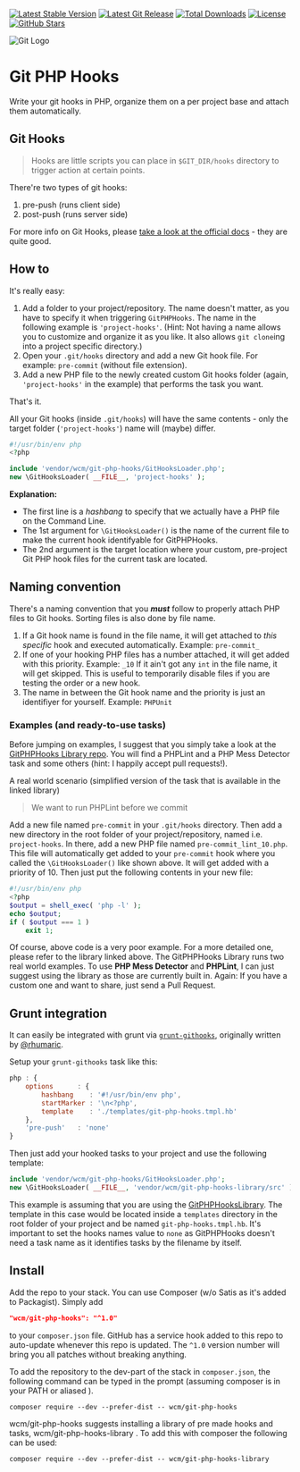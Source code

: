 [![Latest Stable Version](https://img.shields.io/packagist/v/wcm/git-php-hooks.svg?style=flat-square)](https://packagist.org/packages/wcm/git-php-hooks)
[![Latest Git Release](https://img.shields.io/github/tag/wecodemore/GitPHPHooks.svg?style=flat-square)](https://github.com/wecodemore/GitPHPHooks/releases)
[![Total Downloads](https://img.shields.io/packagist/dt/wcm/git-php-hooks.svg?style=flat-square)](https://packagist.org/packages/wcm/git-php-hooks)
[![License](https://img.shields.io/packagist/l/wcm/git-php-hooks.svg?style=flat-square)](https://packagist.org/packages/wcm/git-php-hooks)
[![GitHub Stars](https://img.shields.io/github/stars/wecodemore/GitPHPHooks.svg?style=flat-square)](https://github.com/wecodemore/GitPHPHooks/stargazers)


![Git Logo](http://i.imgur.com/qzvwT4C.png)

# Git PHP Hooks

Write your git hooks in PHP, organize them on a per project base and attach them automatically.

## Git Hooks

> Hooks are little scripts you can place in `$GIT_DIR/hooks` directory to trigger action at certain points.

There're two types of git hooks:

 1. pre-push (runs client side)
 1. post-push (runs server side)

For more info on Git Hooks, please [take a look at the official docs](http://git-scm.com/docs/githooks) - they are quite good.

## How to

It's really easy:

 1. Add a folder to your project/repository. The name doesn't matter, as you have to specify
 it when triggering `GitPHPHooks`. The name in the following example is `'project-hooks'`. (Hint: Not having a name allows you to customize and organize it as you like. It also allows `git clone`ing into a project specific directory.)
 1. Open your `.git/hooks` directory and add a new Git hook file. For example: `pre-commit`
 (without file extension).
 1. Add a new PHP file to the newly created custom Git hooks folder (again, `'project-hooks'` in the example) that performs the task you want.

That's it.

All your Git hooks (inside `.git/hooks`) will have the same contents - only the target folder (`'project-hooks'`) name will (maybe) differ.

```php
#!/usr/bin/env php
<?php

include 'vendor/wcm/git-php-hooks/GitHooksLoader.php';
new \GitHooksLoader( __FILE__, 'project-hooks' );
```

**Explanation:**

 * The first line is a _hashbang_ to specify that we actually have a PHP file on the Command Line.
 * The 1st argument for `\GitHooksLoader()` is the name of the current file to make the
current hook identifyable for GitPHPHooks.
 * The 2nd argument is the target location where your
custom, pre-project Git PHP hook files for the current task are located.

## Naming convention

There's a naming convention that you ***must*** follow to properly attach PHP files to Git hooks.
Sorting files is also done by file name.

 1. If a Git hook name is found in the file name, it will get attached to _this specific_ hook
 and executed automatically. Example: `pre-commit_`
 1. If one of your hooking PHP files has a number attached, it will get added with this priority. Example: `_10`
 If it ain't got any `int` in the file name, it will get skipped. This is useful to temporarily
 disable files if you are testing the order or a new hook.
 1. The name in between the Git hook name and the priority is just an identifiyer for yourself. Example: `PHPUnit`

### Examples (and ready-to-use tasks)

Before jumping on examples, I suggest that you simply take a look at the
[GitPHPHooks Library repo](https://github.com/wecodemore/GitPHPHooksLibrary).
You will find a PHPLint and a PHP Mess Detector task and some others
(hint: I happily accept pull requests!).

A real world scenario (simplified version of the task that is available in the linked library)

> We want to run PHPLint before we commit

Add a new file named `pre-commit` in your `.git/hooks` directory. Then add a new directory in the
root folder of your project/repository, named i.e. `project-hooks`. In there, add a new PHP file
named `pre-commit_lint_10.php`. This file will automatically get added to your `pre-commit` hook
where you called the `\GitHooksLoader()` like shown above. It will get added with a priority
of 10. Then just put the following contents in your new file:

```php
#!/usr/bin/env php
<?php
$output = shell_exec( 'php -l' );
echo $output;
if ( $output === 1 )
	exit 1;
```

Of course, above code is a very poor example. For a more detailed one, please refer to the library
linked above. The GitPHPHooks Library runs two real world examples. To use **PHP Mess Detector** and **PHPLint**, I can just suggest using the library as those are currently built in. Again: If you have a custom one and want to share, just send a Pull Request.

## Grunt integration

It can easily be integrated with grunt via [`grunt-githooks`](https://github.com/wecodemore/grunt-githooks),
originally written by [@rhumaric](https://github.com/rhumaric/).

Setup your `grunt-githooks` task like this:

```javascript
php : {
	options      : {
		hashbang    : '#!/usr/bin/env php',
		startMarker : '\n<?php',
		template    : './templates/git-php-hooks.tmpl.hb'
	},
	'pre-push'   : 'none'
}
```

Then just add your hooked tasks to your project and use the following template:

```php
include 'vendor/wcm/git-php-hooks/GitHooksLoader.php';
new \GitHooksLoader( __FILE__, 'vendor/wcm/git-php-hooks-library/src' );
```

This example is assuming that you are using the
[GitPHPHooksLibrary](https://github.com/wecodemore/GitPHPHooksLibrary).
The template in this case would be located inside a `templates` directory in the root folder
of your project and be named `git-php-hooks.tmpl.hb`. It's important to set the hooks names
value to `none` as GitPHPHooks doesn't need a task name as it identifies tasks by the filename
by itself.

## Install

Add the repo to your stack. You can use Composer (w/o Satis as it's added to Packagist).
Simply add

```json
"wcm/git-php-hooks": "^1.0"
```

to your `composer.json` file. GitHub has a service hook added to this repo to auto-update whenever
this repo is updated. The `^1.0` version number will bring you all patches without breaking anything.

To add the repository to the dev-part of the stack in `composer.json`, the following command can be typed in the prompt (assuming composer is in your PATH or aliased ).

    composer require --dev --prefer-dist -- wcm/git-php-hooks

wcm/git-php-hooks suggests installing a library of pre made hooks and tasks, wcm/git-php-hooks-library . To add this with composer the following can be used:

    composer require --dev --prefer-dist -- wcm/git-php-hooks-library


